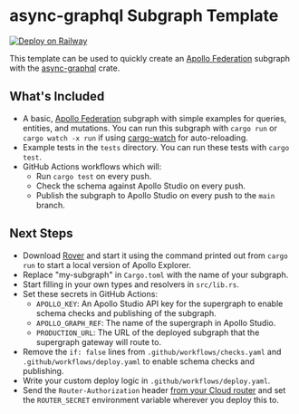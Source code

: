 # async-graphql Subgraph Template

[![Deploy on Railway](https://railway.app/button.svg)](https://railway.app/new/template/1KF0vV)

This template can be used to quickly create an [Apollo Federation] subgraph with the [async-graphql] crate.

## What's Included

- A basic, [Apollo Federation] subgraph with simple examples for queries, entities, and mutations. You can run this subgraph with `cargo run` or `cargo watch -x run` if using [cargo-watch] for auto-reloading.
- Example tests in the `tests` directory. You can run these tests with `cargo test`.
- GitHub Actions workflows which will:
  - Run `cargo test` on every push.
  - Check the schema against Apollo Studio on every push.
  - Publish the subgraph to Apollo Studio on every push to the `main` branch.

## Next Steps

- Download [Rover] and start it using the command printed out from `cargo run` to start a local version of Apollo Explorer.
- Replace "my-subgraph" in `Cargo.toml` with the name of your subgraph.
- Start filling in your own types and resolvers in `src/lib.rs`.
- Set these secrets in GitHub Actions:
  - `APOLLO_KEY`: An Apollo Studio API key for the supergraph to enable schema checks and publishing of the subgraph.
  - `APOLLO_GRAPH_REF`: The name of the supergraph in Apollo Studio.
  - `PRODUCTION_URL`: The URL of the deployed subgraph that the supergraph gateway will route to.
- Remove the `if: false` lines from `.github/workflows/checks.yaml` and `.github/workflows/deploy.yaml` to enable schema checks and publishing.
- Write your custom deploy logic in `.github/workflows/deploy.yaml`.
- Send the `Router-Authorization` header [from your Cloud router](https://www.apollographql.com/docs/graphos/routing/cloud-configuration#managing-secrets) and set the `ROUTER_SECRET` environment variable wherever you deploy this to.

[apollo federation]: https://www.apollographql.com/docs/federation/
[async-graphql]: https://async-graphql.github.io/async-graphql/
[cargo-watch]: https://crates.io/crates/cargo-watch
[rover]: https://www.apollographql.com/docs/rover/
